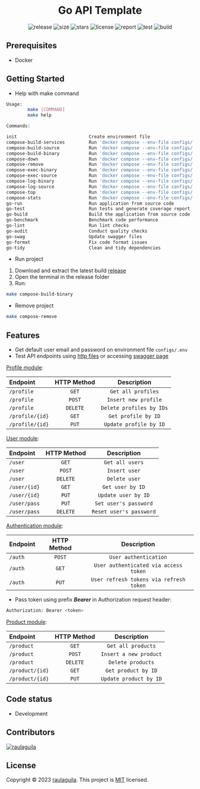 <h1 style="text-align:center">Go API Template</h1>

<p style="text-align:center">
  <a href="https://github.com/raulaguila/go-api/releases" target="_blank" style="text-decoration: none;">
    <img src="https://img.shields.io/github/v/release/raulaguila/go-api.svg?style=flat&labelColor=0D1117" alt="release">
  </a>
  <img src="https://img.shields.io/github/repo-size/raulaguila/go-api?style=flat&labelColor=0D1117" alt="size">
  <img src="https://img.shields.io/github/stars/raulaguila/go-api?style=flat&labelColor=0D1117" alt="stars">
  <a href="../LICENSE" target="_blank" style="text-decoration: none;">
    <img src="https://img.shields.io/badge/License-MIT-blue.svg?style=flat&labelColor=0D1117" alt="license">
  </a>
  <a href="https://goreportcard.com/report/github.com/raulaguila/go-api" target="_blank" style="text-decoration: none;">
    <img src="https://goreportcard.com/badge/github.com/raulaguila/go-api?style=flat&labelColor=0D1117" alt="report">
  </a>
  <a href="https://github.com/raulaguila/go-api/actions?query=workflow%3Ago-test" target="_blank" style="text-decoration: none;">
    <img src="https://github.com/raulaguila/go-api/actions/workflows/go_test.yml/badge.svg" alt="test">
  </a>
  <a href="https://github.com/raulaguila/go-api/actions?query=workflow%3Ago-build" target="_blank" style="text-decoration: none;">
    <img src="https://github.com/raulaguila/go-api/actions/workflows/go_build.yml/badge.svg" alt="build">
  </a>
</p>

## Prerequisites

- Docker

## Getting Started

- Help with make command

```sh
Usage:
        make [COMMAND]
        make help

Commands: 

init                           Create environment file
compose-build-services         Run 'docker compose --env-file configs/.env --profile services up -d --build' to create and start services containers
compose-build-source           Run 'docker compose --env-file configs/.env --profile services --profile source up -d --build' to create and start containers from source code
compose-build-binary           Run 'docker compose --env-file configs/.env --profile services --profile binary up -d --build' to create and start containers from binary
compose-down                   Run 'docker compose --env-file configs/.env --profile all down' to stop and remove containers and networks
compose-remove                 Run 'docker compose --env-file configs/.env --profile all down -v --remove-orphans' to stop and remove containers, networks and volumes
compose-exec-binary            Run 'docker compose --env-file configs/.env exec -it backend_binary bash' to access container bash
compose-exec-source            Run 'docker compose --env-file configs/.env exec -it backend_source bash' to access container bash
compose-log-binary             Run 'docker compose --env-file configs/.env logs -f backend_binary' to show container logger
compose-log-source             Run 'docker compose --env-file configs/.env logs -f backend_source' to show container logger
compose-top                    Run 'docker compose --env-file configs/.env top' to display containers processes
compose-stats                  Run 'docker compose --env-file configs/.env stats' to display containers stats
go-run                         Run application from source code
go-test                        Run tests and generate coverage report
go-build                       Build the application from source code
go-benchmark                   Benchmark code performance
go-lint                        Run lint checks
go-audit                       Conduct quality checks
go-swag                        Update swagger files
go-format                      Fix code format issues
go-tidy                        Clean and tidy dependencies
```

- Run project

1. Download and extract the latest build [release](https://github.com/raulaguila/go-api/releases)
2. Open the terminal in the release folder
3. Run:

```sh
make compose-build-binary
```

- Remove project

```sh
make compose-remove
```

## Features

- Get default user email and password on environment file `configs/.env`
- Test API endpoints using <a href="../api" target="_blank">http files</a> or
  accessing <a href="http://127.0.0.1:9000/swagger/index.html" target="_blank">swagger page</a>

[Profile module](../api/profile.http):

| Endpoint        | HTTP Method |       Description        |
|:----------------|:-----------:|:------------------------:|
| `/profile`      |    `GET`    |    `Get all profiles`    |
| `/profile`      |   `POST`    |   `Insert new profile`   |
| `/profile`      |  `DELETE`   | `Delete profiles by IDs` |
| `/profile/{id}` |    `GET`    |   `Get profile by ID`    |
| `/profile/{id}` |    `PUT`    |  `Update profile by ID`  |

[User module](../api/user.http):

| Endpoint     | HTTP Method |       Description       |
|:-------------|:-----------:|:-----------------------:|
| `/user`      |    `GET`    |     `Get all users`     |
| `/user`      |   `POST`    |      `Insert user`      |
| `/user`      |  `DELETE`   |      `Delete user`      |
| `/user/{id}` |    `GET`    |    `Get user by ID`     |
| `/user/{id}` |    `PUT`    |   `Update user by ID`   |
| `/user/pass` |    `PUT`    |  `Set user's password`  |
| `/user/pass` |  `DELETE`   | `Reset user's password` |

[Authentication module](../api/auth.http):

| Endpoint | HTTP Method |               Description               |
|:---------|:-----------:|:---------------------------------------:|
| `/auth`  |   `POST`    |          `User authentication`          |
| `/auth`  |    `GET`    |  `User authenticated via access token`  |
| `/auth`  |    `PUT`    | `User refresh tokens via refresh token` |

- Pass token using prefix _**Bearer**_ in Authorization request header:

```bash
Authorization: Bearer <token>
```

[Product module](../api/product.http):

| Endpoint        | HTTP Method |      Description       |
|:----------------|:-----------:|:----------------------:|
| `/product`      |    `GET`    |   `Get all products`   |
| `/product`      |   `POST`    | `Insert a new product` |
| `/product`      |  `DELETE`   |   `Delete products`    |
| `/product/{id}` |    `GET`    |  `Get product by ID`   |
| `/product/{id}` |    `PUT`    | `Update product by ID` |

## Code status

- Development

## Contributors

<a href="https://github.com/raulaguila" target="_blank">
  <img src="https://contrib.rocks/image?repo=raulaguila/go-api" alt="raulaguila">
</a>

## License

Copyright © 2023 [raulaguila](https://github.com/raulaguila). This project is [MIT](../LICENSE) licensed.
